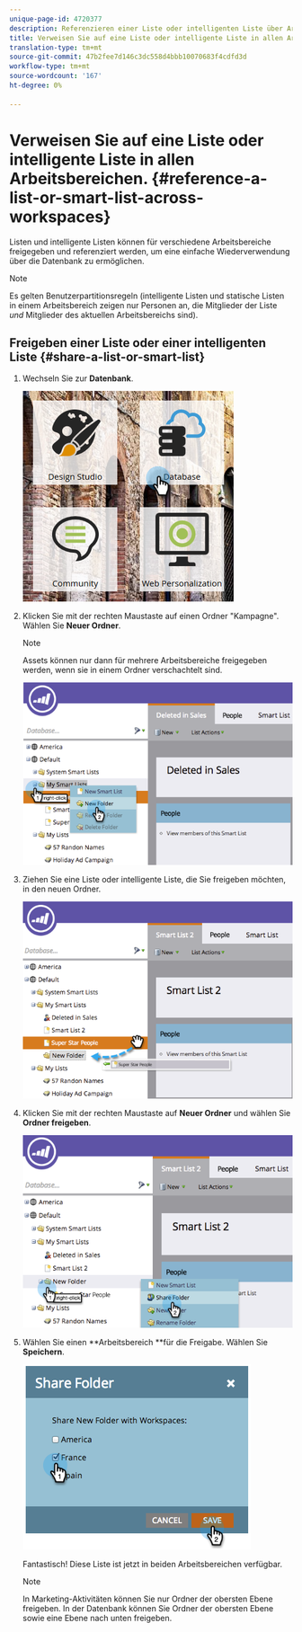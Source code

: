 ```yaml
---
unique-page-id: 4720377
description: Referenzieren einer Liste oder intelligenten Liste über Arbeitsbereiche - Marketing to Docs - Produktdokumentation
title: Verweisen Sie auf eine Liste oder intelligente Liste in allen Arbeitsbereichen.
translation-type: tm+mt
source-git-commit: 47b2fee7d146c3dc558d4bbb10070683f4cdfd3d
workflow-type: tm+mt
source-wordcount: '167'
ht-degree: 0%

---
```



# Verweisen Sie auf eine Liste oder intelligente Liste in allen Arbeitsbereichen. {#reference-a-list-or-smart-list-across-workspaces}

Listen und intelligente Listen können für verschiedene Arbeitsbereiche freigegeben und referenziert werden, um eine einfache Wiederverwendung über die Datenbank zu ermöglichen.

>[!NOTE]
>
>Es gelten Benutzerpartitionsregeln (intelligente Listen und statische Listen in einem Arbeitsbereich zeigen nur Personen an, die Mitglieder der Liste *und* Mitglieder des aktuellen Arbeitsbereichs sind).

## Freigeben einer Liste oder einer intelligenten Liste  {#share-a-list-or-smart-list}

1. Wechseln Sie zur **Datenbank**.

   ![](assets/db-1.png)

1. Klicken Sie mit der rechten Maustaste auf einen Ordner &quot;Kampagne&quot;. Wählen Sie **Neuer Ordner**.

   >[!NOTE]
   >
   >Assets können nur dann für mehrere Arbeitsbereiche freigegeben werden, wenn sie in einem Ordner verschachtelt sind.

   ![](assets/two-4.png)

1. Ziehen Sie eine Liste oder intelligente Liste, die Sie freigeben möchten, in den neuen Ordner.

   ![](assets/three-4.png)

1. Klicken Sie mit der rechten Maustaste auf **Neuer Ordner** und wählen Sie **Ordner freigeben**.

   ![](assets/four-3.png)

1. Wählen Sie einen **Arbeitsbereich **für die Freigabe. Wählen Sie **Speichern**.

   ![](assets/image2014-12-9-15-3a37-3a25.png)

   Fantastisch! Diese Liste ist jetzt in beiden Arbeitsbereichen verfügbar.

   >[!NOTE]
   >
   >In Marketing-Aktivitäten können Sie nur Ordner der obersten Ebene freigeben. In der Datenbank können Sie Ordner der obersten Ebene sowie eine Ebene nach unten freigeben.

